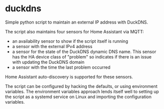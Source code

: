 # duckdns

Simple python script to maintain an external IP address with DuckDNS.

The script also maintains four sensors for Home Assistant via MQTT:

- an availability sensor to show if the script itself is running
- a sensor with the external IPv4 address
- a sensor for the state of the DuckDNS dynamic DNS name. This sensor has the HA device class of "problem" so indicates if there is an issue with updating the DuckDNS domain
- a sensor with the time the last problem occurred

Home Assistant auto-discovery is supported for these sensors.

The script can be configured by hacking the defaults, or using environment variables. The environment variables approach lends itself well to setting up the script as a systemd service on Linux and importing the configuration variables.
